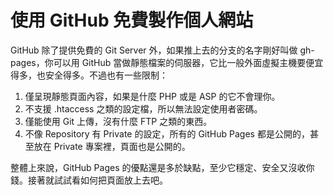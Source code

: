 # 使用 GitHub 免費製作個人網站

GitHub 除了提供免費的 Git Server 外，如果推上去的分支的名字剛好叫做 gh-pages，你可以用 GitHub 當做靜態檔案的伺服器，它比一般外面虛擬主機要便宜得多，也安全得多。不過也有一些限制：

1. 僅呈現靜態頁面內容，如果是什麼 PHP 或是 ASP 的它不會理你。
2. 不支援 .htaccess 之類的設定檔，所以無法設定使用者密碼。
3. 僅能使用 Git 上傳，沒有什麼 FTP 之類的東西。
4. 不像 Repository 有 Private 的設定，所有的 GitHub Pages 都是公開的，甚至放在 Private 專案裡，頁面也是公開的。

整體上來說，GitHub Pages 的優點還是多於缺點，至少它穩定、安全又沒收你錢。接著就試試看如何把頁面放上去吧。